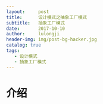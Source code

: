 ```yaml
---
layout:     post
title:      设计模式之抽象工厂模式
subtitle:   抽象工厂模式
date:       2017-10-10
author:     lulongji
header-img: img/post-bg-hacker.jpg
catalog: true
tags:
   - 设计模式
   - 抽象工厂模式
---
```


# 介绍

